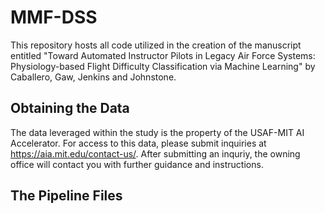 # MMF-DSS
This repository hosts all code utilized in the creation of the manuscript entitled "Toward Automated Instructor Pilots in Legacy Air Force Systems: Physiology-based Flight Difficulty Classification via Machine Learning" by Caballero, Gaw, Jenkins and Johnstone. 

## Obtaining the Data
The data leveraged within the study is the property of the USAF-MIT AI Accelerator. For access to this data, please submit inquiries at https://aia.mit.edu/contact-us/. After submitting an inquriy, the owning office will contact you with further guidance and instructions. 

## The Pipeline Files

